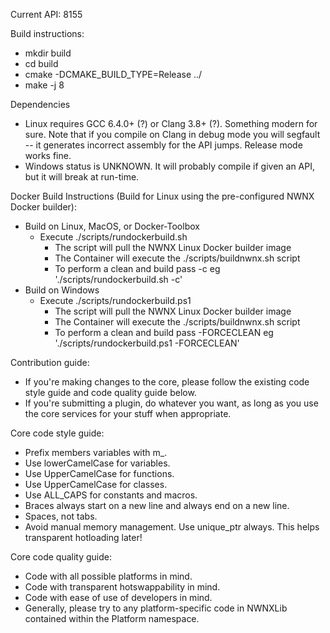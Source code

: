 Current API: 8155

Build instructions:

- mkdir build
- cd build
- cmake -DCMAKE_BUILD_TYPE=Release ../
- make -j 8

Dependencies

- Linux requires GCC 6.4.0+ (?) or Clang 3.8+ (?). Something modern for sure. Note that if you compile on Clang in debug mode you will segfault -- it generates incorrect assembly for the API jumps. Release mode works fine.
- Windows status is UNKNOWN. It will probably compile if given an API, but it will break at run-time.

Docker Build Instructions (Build for Linux using the pre-configured NWNX Docker builder):

- Build on Linux, MacOS, or Docker-Toolbox
	- Execute ./scripts/rundockerbuild.sh
		- The script will pull the NWNX Linux Docker builder image
		- The Container will execute the ./scripts/buildnwnx.sh script
		- To perform a clean and build pass -c eg './scripts/rundockerbuild.sh -c'
- Build on Windows
	- Execute ./scripts/rundockerbuild.ps1
		- The script will pull the NWNX Linux Docker builder image
		- The Container will execute the ./scripts/buildnwnx.sh script
		- To perform a clean and build pass -FORCECLEAN eg './scripts/rundockerbuild.ps1 -FORCECLEAN'

Contribution guide:

- If you're making changes to the core, please follow the existing code style guide and code quality guide below.
- If you're submitting a plugin, do whatever you want, as long as you use the core services for your stuff when appropriate.

Core code style guide:

- Prefix members variables with m_.
- Use lowerCamelCase for variables.
- Use UpperCamelCase for functions.
- Use UpperCamelCase for classes.
- Use ALL_CAPS for constants and macros.
- Braces always start on a new line and always end on a new line.
- Spaces, not tabs.
- Avoid manual memory management. Use unique_ptr always. This helps transparent hotloading later!

Core code quality guide:

- Code with all possible platforms in mind.
- Code with transparent hotswappability in mind.
- Code with ease of use of developers in mind.
- Generally, please try to any platform-specific code in NWNXLib contained within the Platform namespace.
